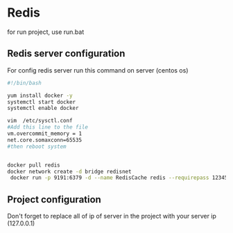 # Redis

for run project, use run.bat

## Redis server configuration

For config redis server run this command on server (centos os)

```bash
#!/bin/bash

yum install docker -y
systemctl start docker
systemctl enable docker

vim  /etc/sysctl.conf 
#Add this line to the file
vm.overcommit_memory = 1
net.core.somaxconn=65535
#then reboot system


docker pull redis
docker network create -d bridge redisnet
 docker run -p 9191:6379 -d --name RedisCache redis --requirepass 123456
```
## Project configuration
Don't forget to replace all of ip of server in the project with your server ip (127.0.0.1)
